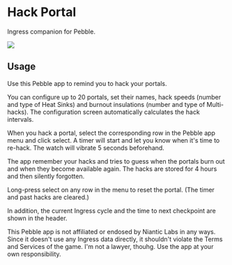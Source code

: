Hack Portal
==============
Ingress companion for Pebble.

<a href="http://pblweb.com/appstore/54ae740485dd6760e7000077" title="Hack Portal on the Pebble appstore">
  <img src="http://pblweb.com/badge/54ae740485dd6760e7000077/black/large/" />
</a>

Usage
-----

Use this Pebble app to remind you to hack your portals.

You can configure up to 20 portals, set their names, hack speeds (number and type of Heat Sinks) and burnout insulations (number and type of Multi-hacks). The configuration screen automatically calculates the hack intervals.

When you hack a portal, select the corresponding row in the Pebble app menu and click select. A timer will start and let you know when it's time to re-hack. The watch will vibrate 5 seconds beforehand.

The app remember your hacks and tries to guess when the portals burn out and when they become available again. The hacks are stored for 4 hours and then silently forgotten.

Long-press select on any row in the menu to reset the portal. (The timer and past hacks are cleared.)

In addition, the current Ingress cycle and the time to next checkpoint are shown in the header.

This Pebble app is not affiliated or endosed by Niantic Labs in any ways. Since it doesn't use any Ingress data directly, it shouldn't violate the Terms and Services of the game. I'm not a lawyer, thouhg. Use the app at your own responsibility.
